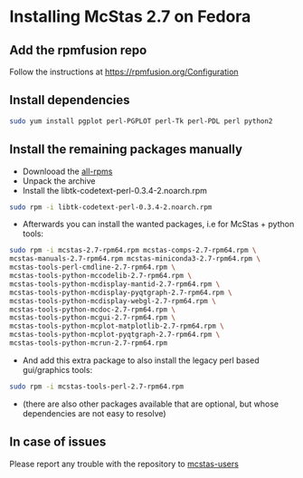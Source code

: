 # Installing McStas 2.7 on Fedora 

## Add the rpmfusion repo
Follow the instructions at https://rpmfusion.org/Configuration

## Install dependencies
```bash
sudo yum install pgplot perl-PGPLOT perl-Tk perl-PDL perl python2
```

## Install the remaining packages manually
* Downlooad the [all-rpms](http://download.mcstas.org/current/linux/mcstas-2.7-rpm64-Fedora29/all-rpms.tgz)
* Unpack the archive
* Install the libtk-codetext-perl-0.3.4-2.noarch.rpm
```bash
sudo rpm -i libtk-codetext-perl-0.3.4-2.noarch.rpm
```
* Afterwards you can install the wanted packages, i.e for McStas + python
tools:
```bash
sudo rpm -i mcstas-2.7-rpm64.rpm mcstas-comps-2.7-rpm64.rpm \
mcstas-manuals-2.7-rpm64.rpm mcstas-miniconda3-2.7-rpm64.rpm \
mcstas-tools-perl-cmdline-2.7-rpm64.rpm \
mcstas-tools-python-mccodelib-2.7-rpm64.rpm \
mcstas-tools-python-mcdisplay-mantid-2.7-rpm64.rpm \
mcstas-tools-python-mcdisplay-pyqtgraph-2.7-rpm64.rpm \
mcstas-tools-python-mcdisplay-webgl-2.7-rpm64.rpm \
mcstas-tools-python-mcdoc-2.7-rpm64.rpm \
mcstas-tools-python-mcgui-2.7-rpm64.rpm \
mcstas-tools-python-mcplot-matplotlib-2.7-rpm64.rpm \
mcstas-tools-python-mcplot-pyqtgraph-2.7-rpm64.rpm \
mcstas-tools-python-mcrun-2.7-rpm64.rpm
```
* And add this extra package to also install the legacy perl based gui/graphics tools:
```bash
sudo rpm -i mcstas-tools-perl-2.7-rpm64.rpm
```
* (there are also other packages available that are optional, but
  whose dependencies are not easy to resolve)

## In case of issues
Please report any trouble with the repository to [mcstas-users](mailto:mcstas-users@mcstas.org)

